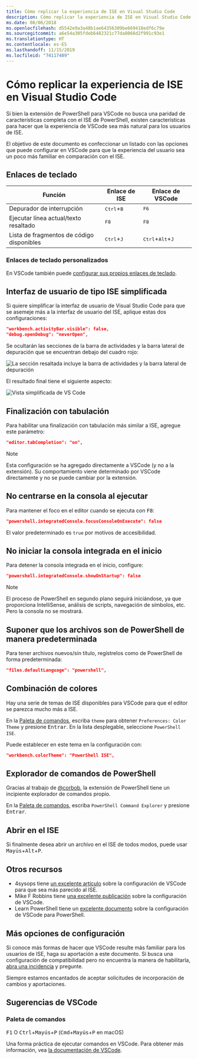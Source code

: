 ```yaml
---
title: Cómo replicar la experiencia de ISE en Visual Studio Code
description: Cómo replicar la experiencia de ISE en Visual Studio Code
ms.date: 08/06/2018
ms.openlocfilehash: d5542e9a3a48b1ae64356309be669418edf6c79e
ms.sourcegitcommit: a6e54a305fdeb6482321c77da8066d2f991c93e1
ms.translationtype: HT
ms.contentlocale: es-ES
ms.lasthandoff: 11/15/2019
ms.locfileid: "74117489"
---
```

# <a name="how-to-replicate-the-ise-experience-in-visual-studio-code"></a>Cómo replicar la experiencia de ISE en Visual Studio Code

Si bien la extensión de PowerShell para VSCode no busca una paridad de características completa con el ISE de PowerShell, existen características para hacer que la experiencia de VSCode sea más natural para los usuarios de ISE.

El objetivo de este documento es confeccionar un listado con las opciones que puede configurar en VSCode para que la experiencia del usuario sea un poco más familiar en comparación con el ISE.

## <a name="key-bindings"></a>Enlaces de teclado

| Función                              | Enlace de ISE                  | Enlace de VSCode                              |
| ----------------                      | -----------                  | --------------                              |
| Depurador de interrupción          | <kbd>Ctrl</kbd>+<kbd>B</kbd> | <kbd>F6</kbd>                               |
| Ejecutar línea actual/texto resaltado | <kbd>F8</kbd>                | <kbd>F8</kbd>                               |
| Lista de fragmentos de código disponibles               | <kbd>Ctrl</kbd>+<kbd>J</kbd> | <kbd>Ctrl</kbd>+<kbd>Alt</kbd>+<kbd>J</kbd> |

### <a name="custom-key-bindings"></a>Enlaces de teclado personalizados

En VSCode también puede [configurar sus propios enlaces de teclado](https://code.visualstudio.com/docs/getstarted/keybindings#_custom-keybindings-for-refactorings).

## <a name="simplified-ise-like-ui"></a>Interfaz de usuario de tipo ISE simplificada

Si quiere simplificar la interfaz de usuario de Visual Studio Code para que se asemeje más a la interfaz de usuario del ISE, aplique estas dos configuraciones:

```json
"workbench.activityBar.visible": false,
"debug.openDebug": "neverOpen",
```

Se ocultarán las secciones de la barra de actividades y la barra lateral de depuración que se encuentran debajo del cuadro rojo:

![La sección resaltada incluye la barra de actividades y la barra lateral de depuración](images/How-To-Replicate-the-ISE-Experience-In-VSCode/1-highlighted-sidebar.png)

El resultado final tiene el siguiente aspecto:

![Vista simplificada de VS Code](images/How-To-Replicate-the-ISE-Experience-In-VSCode/2-simplified-ui.png)

## <a name="tab-completion"></a>Finalización con tabulación

Para habilitar una finalización con tabulación más similar a ISE, agregue este parámetro:

```json
"editor.tabCompletion": "on",
```

> [!NOTE]
> Esta configuración se ha agregado directamente a VSCode (y no a la extensión). Su comportamiento viene determinado por VSCode directamente y no se puede cambiar por la extensión.

## <a name="no-focus-on-console-when-executing"></a>No centrarse en la consola al ejecutar

Para mantener el foco en el editor cuando se ejecuta con <kbd>F8</kbd>:

```json
"powershell.integratedConsole.focusConsoleOnExecute": false
```

El valor predeterminado es `true` por motivos de accesibilidad.

## <a name="dont-start-integrated-console-on-startup"></a>No iniciar la consola integrada en el inicio

Para detener la consola integrada en el inicio, configure:

```json
"powershell.integratedConsole.showOnStartup": false
```

> [!NOTE]
> El proceso de PowerShell en segundo plano seguirá iniciándose, ya que proporciona IntelliSense, análisis de scripts, navegación de símbolos, etc. Pero la consola no se mostrará.

## <a name="assume-files-are-powershell-by-default"></a>Suponer que los archivos son de PowerShell de manera predeterminada

Para tener archivos nuevos/sin título, regístrelos como de PowerShell de forma predeterminada:

```json
"files.defaultLanguage": "powershell",
```

## <a name="color-scheme"></a>Combinación de colores

Hay una serie de temas de ISE disponibles para VSCode para que el editor se parezca mucho más a ISE.

En la [Paleta de comandos], escriba `theme` para obtener `Preferences: Color Theme` y presione <kbd>Entrar</kbd>.
En la lista desplegable, seleccione `PowerShell ISE`.

Puede establecer en este tema en la configuración con:

```json
"workbench.colorTheme": "PowerShell ISE",
```

## <a name="powershell-command-explorer"></a>Explorador de comandos de PowerShell

Gracias al trabajo de [@corbob](https://github.com/corbob), la extensión de PowerShell tiene un incipiente explorador de comandos propio.

En la [Paleta de comandos], escriba `PowerShell Command Explorer` y presione <kbd>Entrar</kbd>.

## <a name="open-in-the-ise"></a>Abrir en el ISE

Si finalmente desea abrir un archivo en el ISE de todos modos, puede usar <kbd>Mayús</kbd>+<kbd>Alt</kbd>+<kbd>P</kbd>.

## <a name="other-resources"></a>Otros recursos

- 4sysops tiene [un excelente artículo](https://4sysops.com/archives/make-visual-studio-code-look-and-behave-like-powershell-ise/) sobre la configuración de VSCode para que sea más parecido al ISE.
- Mike F Robbins tiene [una excelente publicación](https://mikefrobbins.com/2017/08/24/how-to-install-visual-studio-code-and-configure-it-as-a-replacement-for-the-powershell-ise/) sobre la configuración de VSCode.
- Learn PowerShell tiene un [excelente documento](https://www.learnpwsh.com/setup-vs-code-for-powershell/) sobre la configuración de VSCode para PowerShell.

## <a name="more-settings"></a>Más opciones de configuración

Si conoce más formas de hacer que VSCode resulte más familiar para los usuarios de ISE, haga su aportación a este documento. Si busca una configuración de compatibilidad pero no encuentra la manera de habilitarla, [abra una incidencia](https://github.com/PowerShell/vscode-powershell/issues/new/choose) y pregunte.

Siempre estamos encantados de aceptar solicitudes de incorporación de cambios y aportaciones.

## <a name="vscode-tips"></a>Sugerencias de VSCode

### <a name="command-palette"></a>Paleta de comandos

<kbd>F1</kbd> O <kbd>Ctrl</kbd>+<kbd>Mayús</kbd>+<kbd>P</kbd> (<kbd>Cmd</kbd>+<kbd>Mayús</kbd>+<kbd>P</kbd> en macOS)

Una forma práctica de ejecutar comandos en VSCode.
Para obtener más información, vea [la documentación de VSCode](https://code.visualstudio.com/docs/getstarted/userinterface#_command-palette).

[Paleta de comandos]: #command-palette
